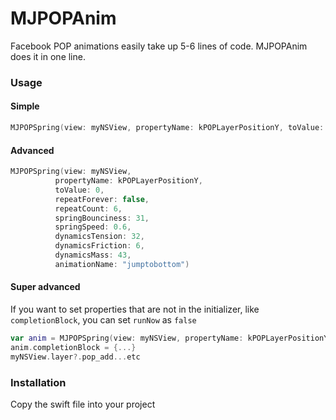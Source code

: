 # MJPOPAnim
Facebook POP animations easily take up 5-6 lines of code. MJPOPAnim does it in one line.

### Usage
#### Simple
```swift
MJPOPSpring(view: myNSView, propertyName: kPOPLayerPositionY, toValue: 0)
```
#### Advanced
```swift
MJPOPSpring(view: myNSView, 
          propertyName: kPOPLayerPositionY, 
          toValue: 0, 
          repeatForever: false, 
          repeatCount: 6, 
          springBounciness: 31, 
          springSpeed: 0.6, 
          dynamicsTension: 32, 
          dynamicsFriction: 6, 
          dynamicsMass: 43, 
          animationName: "jumptobottom")
```

#### Super advanced
If you want to set properties that are not in the initializer, like `completionBlock`, you can set `runNow`  as `false` 

```swift
var anim = MJPOPSpring(view: myNSView, propertyName: kPOPLayerPositionY, toValue: 0, runNow:false)
anim.completionBlock = {...}
myNSView.layer?.pop_add...etc
```

### Installation
Copy the swift file into your project
